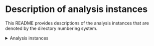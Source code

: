 # Description of analysis instances

This README provides descriptions of the analysis instances that are denoted by the directory numbering system.

<details>
<summary>Analysis instances</summary><br/>

* `0001`: {Insert details here regarding dataset used from `data/processed`, analysis software, data normalizations, model variables, model fitting and inference parameters, etc.}

</details>
